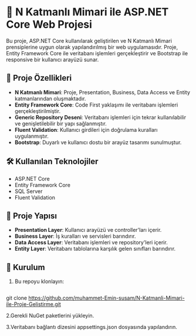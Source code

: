 # 🧱 N Katmanlı Mimari ile ASP.NET Core Web Projesi

Bu proje, ASP.NET Core kullanılarak geliştirilen ve N Katmanlı Mimari prensiplerine uygun olarak yapılandırılmış bir web uygulamasıdır. Proje, Entity Framework Core ile veritabanı işlemleri gerçekleştirir ve Bootstrap ile responsive bir kullanıcı arayüzü sunar.

## 🚀 Proje Özellikleri

- **N Katmanlı Mimari**: Proje, Presentation, Business, Data Access ve Entity katmanlarından oluşmaktadır.
- **Entity Framework Core**: Code First yaklaşımı ile veritabanı işlemleri gerçekleştirilmiştir.
- **Generic Repository Deseni**: Veritabanı işlemleri için tekrar kullanılabilir ve genişletilebilir bir yapı sağlanmıştır.
- **Fluent Validation**: Kullanıcı girdileri için doğrulama kuralları uygulanmıştır.
- **Bootstrap**: Duyarlı ve kullanıcı dostu bir arayüz tasarımı sunulmuştur.

## 🛠️ Kullanılan Teknolojiler

- ASP.NET Core
- Entity Framework Core
- SQL Server
- Fluent Validation

## 📁 Proje Yapısı

- **Presentation Layer**: Kullanıcı arayüzü ve controller'ları içerir.
- **Business Layer**: İş kuralları ve servisleri barındırır.
- **Data Access Layer**: Veritabanı işlemleri ve repository'leri içerir.
- **Entity Layer**: Veritabanı tablolarına karşılık gelen sınıfları barındırır.

## 📌 Kurulum

1. Bu repoyu klonlayın:
   ```bash
  git clone https://github.com/muhammet-Emin-susam/N-Katmanli-Mimari-ile-Proje-Gelistirme.git
  
2.Gerekli NuGet paketlerini yükleyin.

3.Veritabanı bağlantı dizesini appsettings.json dosyasında yapılandırın.

